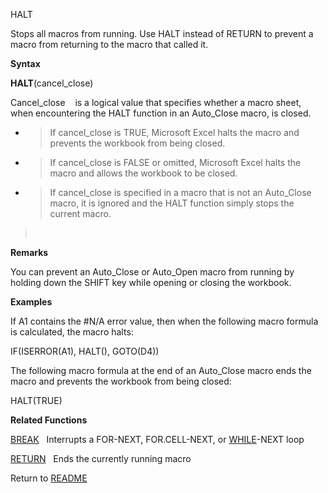 HALT

Stops all macros from running. Use HALT instead of RETURN to prevent a
macro from returning to the macro that called it.

**Syntax**

**HALT**(cancel\_close)

Cancel\_close&nbsp;&nbsp;&nbsp;&nbsp;is a logical value that specifies
whether a macro sheet, when encountering the HALT function in an
Auto\_Close macro, is closed.

  - > If cancel\_close is TRUE, Microsoft Excel halts the macro and
    > prevents the workbook from being closed.

  - > If cancel\_close is FALSE or omitted, Microsoft Excel halts the
    > macro and allows the workbook to be closed.

  - > If cancel\_close is specified in a macro that is not an
    > Auto\_Close macro, it is ignored and the HALT function simply
    > stops the current macro.

> &nbsp;

**Remarks**

You can prevent an Auto\_Close or Auto\_Open macro from running by
holding down the SHIFT key while opening or closing the workbook.

**Examples**

If A1 contains the \#N/A error value, then when the following macro
formula is calculated, the macro halts:

IF(ISERROR(A1), HALT(), GOTO(D4))

The following macro formula at the end of an Auto\_Close macro ends the
macro and prevents the workbook from being closed:

HALT(TRUE)

**Related Functions**

[BREAK](BREAK.md)&nbsp;&nbsp;&nbsp;Interrupts a FOR-NEXT, FOR.CELL-NEXT, or
[WHILE](WHILE.md)-NEXT loop

[RETURN](RETURN.md)&nbsp;&nbsp;&nbsp;Ends the currently running macro



Return to [README](README.md)

